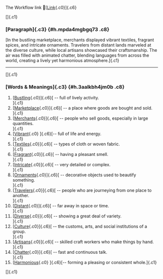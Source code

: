 The Workflow link
👏[[Link](https://www.google.com/url?q=http://www.google.com&sa=D&source=editors&ust=1761197125851781&usg=AOvVaw1C0ziA-kR3ArXZ9_PSqEJW){.c0}]{.c6}

[]{.c1}

### [Paragraph]{.c3} {#h.mpda4mgbgq73 .c8}

[In the bustling marketplace, merchants displayed vibrant textiles,
fragrant spices, and intricate ornaments. Travelers from distant lands
marveled at the diverse culture, while local artisans showcased their
craftsmanship. The air was filled with animated chatter, blending
languages from across the world, creating a lively yet harmonious
atmosphere.]{.c1}

------------------------------------------------------------------------

[]{.c1}

### [Words & Meanings]{.c3} {#h.3aalkbh4jm0b .c8}

1.  [[Bustling](https://www.google.com/url?q=http://www.google.com&sa=D&source=editors&ust=1761197125852546&usg=AOvVaw2aD7IFKr2GNkkN7D--O4sM){.c0}]{.c6}[ --
    full of lively activity.\
    ]{.c1}
2.  [[Marketplace](https://www.google.com/url?q=http://www.google.com&sa=D&source=editors&ust=1761197125852746&usg=AOvVaw3iKevldUBxjnMKlvO-HxP6){.c0}]{.c6}[ --
    a place where goods are bought and sold.\
    ]{.c1}
3.  [[Merchants](https://www.google.com/url?q=http://www.google.com&sa=D&source=editors&ust=1761197125852913&usg=AOvVaw1IBpP8gSs5MO2vCU4MscRA){.c0}]{.c6}[ --
    people who sell goods, especially in large quantities.\
    ]{.c1}
4.  [[Vibrant](https://www.google.com/url?q=http://www.google.com&sa=D&source=editors&ust=1761197125853080&usg=AOvVaw1KSwIGKdu4AyEM3xlSZXam){.c0}
    ]{.c6}[-- full of life and energy.\
    ]{.c1}
5.  [[Textiles](https://www.google.com/url?q=http://www.google.com&sa=D&source=editors&ust=1761197125853224&usg=AOvVaw2BPt7hTPKuTP1beyaArcIG){.c0}]{.c6}[ --
    types of cloth or woven fabric.\
    ]{.c1}
6.  [[Fragrant](https://www.google.com/url?q=http://www.google.com&sa=D&source=editors&ust=1761197125853405&usg=AOvVaw2IDhDN53lUEqbeRfFtUZ2q){.c0}]{.c6}[ --
    having a pleasant smell.\
    ]{.c1}
7.  [[Intricate](https://www.google.com/url?q=http://www.google.com&sa=D&source=editors&ust=1761197125853545&usg=AOvVaw3whM8Ixz2yx1dxxu4_pmHJ){.c0}]{.c6}[ --
    very detailed or complex.\
    ]{.c1}
8.  [[Ornaments](https://www.google.com/url?q=http://www.google.com&sa=D&source=editors&ust=1761197125853675&usg=AOvVaw2GpZbBqXBC9KIQ3Pev-gb5){.c0}]{.c6}[ --
    decorative objects used to beautify something.\
    ]{.c1}
9.  [[Travelers](https://www.google.com/url?q=http://www.google.com&sa=D&source=editors&ust=1761197125853845&usg=AOvVaw3llyvKuXLfhenTO-m1K6Go){.c0}]{.c6}[ --
    people who are journeying from one place to another.\
    ]{.c1}
10. [[Distant](https://www.google.com/url?q=http://www.google.com&sa=D&source=editors&ust=1761197125854000&usg=AOvVaw1MULWYAgVImdnUx28IoMLE){.c0}]{.c6}[ --
    far away in space or time.\
    ]{.c1}
11. [[Diverse](https://www.google.com/url?q=http://www.google.com&sa=D&source=editors&ust=1761197125854131&usg=AOvVaw0gsPz7TfWlkvtLMuwedtB1){.c0}]{.c6}[ --
    showing a great deal of variety.\
    ]{.c1}
12. [[Culture](https://www.google.com/url?q=http://www.google.com&sa=D&source=editors&ust=1761197125854290&usg=AOvVaw0CrzepHUshAXAPIW7YQZZg){.c0}]{.c6}[ --
    the customs, arts, and social institutions of a group.\
    ]{.c1}
13. [[Artisans](https://www.google.com/url?q=http://www.google.com&sa=D&source=editors&ust=1761197125854447&usg=AOvVaw2_ufjfx8bu11p4vkyRVXAh){.c0}]{.c6}[ --
    skilled craft workers who make things by hand.\
    ]{.c1}
14. [[Chatter](https://www.google.com/url?q=http://www.google.com&sa=D&source=editors&ust=1761197125854593&usg=AOvVaw2E_n352abFkeALxDgPyCS3){.c0}]{.c6}[ --
    fast and continuous talk.\
    ]{.c1}
15. [[Harmonious](https://www.google.com/url?q=http://www.google.com&sa=D&source=editors&ust=1761197125854728&usg=AOvVaw0V7OHXZsSaRyZLZg6_IFTK){.c0}
    ]{.c6}[-- forming a pleasing or consistent whole.]{.c1}

[]{.c1}
